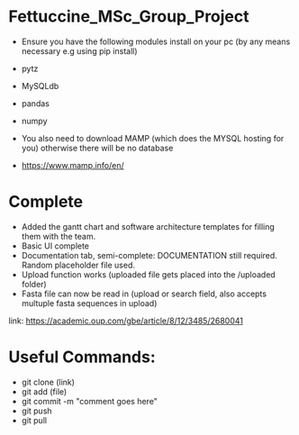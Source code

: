 # Fettuccine_MSc_Group_Project
- Ensure you have the following modules install on your pc (by any means necessary e.g using pip install)
- pytz
- MySQLdb
- pandas
- numpy

- You also need to download MAMP (which does the MYSQL hosting for you) otherwise there will be no database
- https://www.mamp.info/en/

# Complete
- Added the gantt chart and software architecture templates for filling them with the team.
- Basic UI complete
- Documentation tab, semi-complete: DOCUMENTATION still required. Random placeholder file used.
- Upload function works (uploaded file gets placed into the /uploaded folder)
- Fasta file can now be read in (upload or search field, also accepts multuple fasta sequences in upload)


link:
https://academic.oup.com/gbe/article/8/12/3485/2680041


# Useful Commands: 
- git clone (link)
- git add (file)
- git commit -m "comment goes here"
- git push
- git pull
